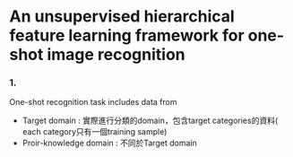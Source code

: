 # An unsupervised hierarchical feature learning framework for one-shot image recognition

### 1. 
One-shot recognition task includes data from 
- Target domain : 實際進行分類的domain，包含target categories的資料( each category只有一個training sample)
- Proir-knowledge domain : 不同於Target domain
